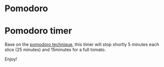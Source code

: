 Pomodoro
========

Pomodoro timer
====

Base on the [pomodoro technique](http://en.wikipedia.org/wiki/Pomodoro_Technique), this timer will stop shortly 5 minutes each slice (25 minutes) and 15minutes for a full tomato.

Enjoy!
